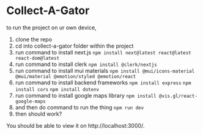 ﻿# Collect-A-Gator
to run the project on ur own device, 
1) clone the repo
2) cd into collect-a-gator folder within the project
3) run command to install next.js ` npm install next@latest react@latest react-dom@latest `
4) run command to install clerk ` npm install @clerk/nextjs `
5) run command to install mui materials ` npm install @mui/icons-material @mui/material @emotion/styled @emotion/react `
6) run command to install backend frameworks `npm install express` `npm install cors` `npm install dotenv`
7) run command to install google maps library ` npm install @vis.gl/react-google-maps `
8) and then do command to run the thing ` npm run dev `
9) then should work?
 
You should be able to view it on http://localhost:3000/. 
